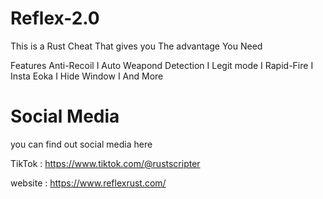 # Reflex-2.0
This is a Rust Cheat That gives you The advantage You Need

Features   Anti-Recoil  I Auto Weapond Detection I Legit mode I Rapid-Fire I Insta Eoka I Hide Window I And More


# Social Media
you can find out social media here

TikTok : https://www.tiktok.com/@rustscripter

website : https://www.reflexrust.com/
